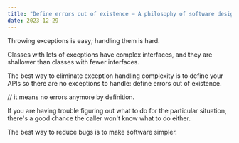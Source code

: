 ```yaml
---
title: "Define errors out of existence – A philosophy of software design quotes"
date: 2023-12-29
---
```


Throwing exceptions is easy; handling them is hard.

Classes with lots of exceptions have complex interfaces, and they are shallower than classes with fewer interfaces.

The best way to eliminate exception handling complexity is to define your APIs so there are no exceptions to handle: define errors out of existence.

// it means no errors anymore by definition.

If you are having trouble figuring out what to do for the particular situation, there's a good chance the caller won't know what to do either.

The best way to reduce bugs is to make software simpler.

